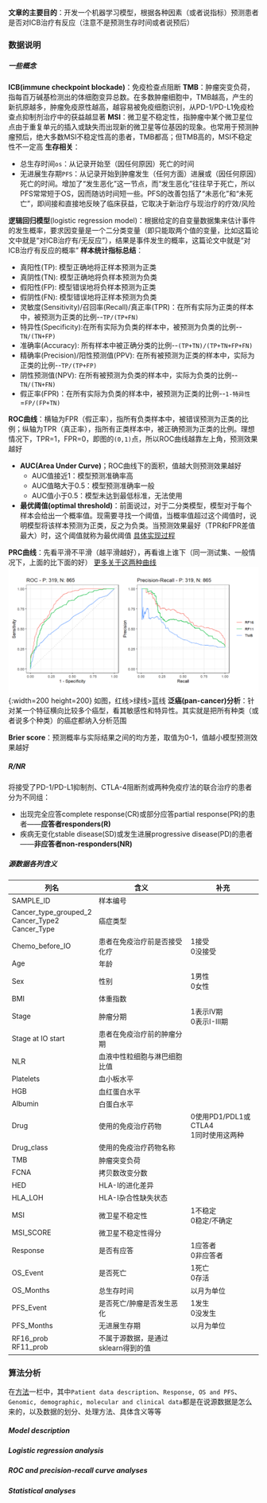 **文章的主要目的**：开发一个机器学习模型，根据各种因素（或者说指标）预测患者是否对ICB治疗有反应（注意不是预测生存时间或者说预后）
### 数据说明
##### 一些概念
**ICB(immune checkpoint blockade)**：免疫检查点阻断
**TMB**：肿瘤突变负荷，指每百万碱基检测出的体细胞变异总数。在多数肿瘤细胞中，TMB越高，产生的新抗原越多，肿瘤免疫原性越高，越容易被免疫细胞识别，从PD-1/PD-L1免疫检查点抑制剂治疗中的获益越显著
**MSI**：微卫星不稳定性，指肿瘤中某个微卫星位点由于重复单元的插入或缺失而出现新的微卫星等位基因的现象。也常用于预测肿瘤预后，绝大多数MSI不稳定性高的患者，TMB都高；但TMB高的，MSI不稳定性不一定高
**生存相关**：
- 总生存时间`os`：从记录开始至（因任何原因）死亡的时间
- 无进展生存期`PFS`：从记录开始到肿瘤发生（任何方面）进展或（因任何原因）死亡的时间。增加了“发生恶化”这一节点，而“发生恶化”往往早于死亡，所以PFS常常短于OS，因而随访时间短一些。PFS的改善包括了“未恶化”和“未死亡”，即间接和直接地反映了临床获益，它取决于新治疗与现治疗的疗效/风险

**逻辑回归模型**(logistic regression model)：根据给定的自变量数据集来估计事件的发生概率，要求因变量是一个二分类变量（即只能取两个值的变量，比如这篇论文中就是“对ICB治疗有/无反应”），结果是事件发生的概率，这篇论文中就是“对ICB治疗有反应的概率”
**样本统计指标总结**：
- 真阳性(TP): 模型正确地将正样本预测为正类
- 真阴性(TN): 模型正确地将负样本预测为负类
- 假阳性(FP): 模型错误地将负样本预测为正类
- 假阴性(FN): 模型错误地将正样本预测为负类
- 灵敏度(Sensitivity)/召回率(Recall)/真正率(TPR)：在所有实际为正类的样本中，被预测为正类的比例--`TP/(TP+FN)`
- 特异性(Specificity):在所有实际为负类的样本中，被预测为负类的比例--`TN/(TN+FP)`
- 准确率(Accuracy): 所有样本中被正确分类的比例--`(TP+TN)/(TP+TN+FP+FN)`
- 精确率(Precision)/阳性预测值(PPV): 在所有被预测为正类的样本中，实际为正类的比例--`TP/(TP+FP)`
- 阴性预测值(NPV): 在所有被预测为负类的样本中，实际为负类的比例--`TN/(TN+FN)`
- 假正率(FPR)：在所有实际为负类的样本中，被预测为正类的比例--`1-特异性`=`FP/(FP+TN)`

**ROC曲线**：横轴为FPR（假正率），指所有负类样本中，被错误预测为正类的比例；纵轴为TPR（真正率），指所有正类样本中，被正确预测为正类的比例。理想情况下，TPR=1，FPR=0，即图的`(0,1)`点，所以ROC曲线越靠左上角，预测效果越好
- **AUC(Area Under Curve)**；ROC曲线下的面积，值越大则预测效果越好
  - AUC值接近1：模型预测准确率高
  - AUC值略大于0.5：模型预测准确率一般
  - AUC值小于0.5：模型未达到最低标准，无法使用
- **最优阈值(optimal threshold)**：前面说过，对于二分类模型，模型对于每个样本会给出一个概率值。现需要寻找一个阈值，当概率值超过这个阈值时，说明模型将该样本预测为正类，反之为负类。当预测效果最好（TPR和FPR差值最大）时，这个阈值就称为最优阈值  [具体实现过程](https://blog.csdn.net/uncle_ll/article/details/117255345)

**PRC曲线**：先看平滑不平滑（越平滑越好），再看谁上谁下（同一测试集、一般情况下，上面的比下面的好）
[更多关于这两种曲线](https://blog.csdn.net/pipisorry/article/details/51788927)
![两种曲线](./md-image/两种曲线.png){:width=200 height=200}
如图，红线>绿线>蓝线
**泛癌(pan-cancer)分析**：针对某一个特征横向比较多个癌型，看其敏感性和特异性。其实就是把所有种类（或者说多个种类）的癌症都纳入分析范围

**Brier score**：预测概率与实际结果之间的均方差，取值为0-1，值越小模型预测效果越好

##### R/NR
将接受了PD-1/PD-L1抑制剂、CTLA-4阻断剂或两种免疫疗法的联合治疗的患者分为不同组：
- 出现完全应答complete response(CR)或部分应答partial response(PR)的患者——**应答者responders(R)**
- 疾病无变化stable disease(SD)或发生进展progressive disease(PD)的患者——**非应答者non-responders(NR)**
##### 源数据各列含义
| 列名                                                 | 含义                                | 补充                                    |
| ---------------------------------------------------- | ----------------------------------- | --------------------------------------- |
| SAMPLE_ID                                            | 样本编号                            |                                         |
| Cancer_type_grouped_2<br>Cancer_Type2<br>Cancer_Type | 癌症类型                            |                                         |
| Chemo_before_IO                                      | 患者在免疫治疗前是否接受化疗        | 1接受<br>0没接受                        |
| Age                                                  | 年龄                                |                                         |
| Sex                                                  | 性别                                | 1男性<br>0女性                          |
| BMI                                                  | 体重指数                            |                                         |
| Stage                                                | 肿瘤分期                            | 1表示IV期<br>0表示I-III期               |
| Stage at IO start                                    | 患者在免疫治疗前的肿瘤分期          |                                         |
| NLR                                                  | 血液中性粒细胞与淋巴细胞比值        |                                         |
| Platelets                                            | 血小板水平                          |                                         |
| HGB                                                  | 血红蛋白水平                        |                                         |
| Albumin                                              | 白蛋白水平                          |                                         |
| Drug                                                 | 使用的免疫治疗药物                  | 0使用PD1/PDL1或CTLA4<br>1同时使用这两种 |
| Drug_class                                           | 使用的免疫治疗药物名称              |                                         |
| TMB                                                  | 肿瘤突变负荷                        |                                         |
| FCNA                                                 | 拷贝数改变分数                      |                                         |
| HED                                                  | HLA-I的进化差异                     |                                         |
| HLA_LOH                                              | HLA-I杂合性缺失状态                 |                                         |
| MSI                                                  | 微卫星不稳定性                      | 1不稳定<br>0稳定/不确定                 |
| MSI_SCORE                                            | 微卫星不稳定性得分                  |                                         |
| Response                                             | 是否有应答                          | 1应答者<br>0非应答者                    |
| OS_Event                                             | 是否死亡                            | 1死亡<br>0存活                          |
| OS_Months                                            | 总生存时间                          | 以月为单位                              |
| PFS_Event                                            | 是否死亡/肿瘤是否发生恶化           | 1发生<br>0没发生                        |
| PFS_Months                                           | 无进展生存期                        | 以月为单位                              |
| RF16_prob<br>RF11_prob                               | 不属于源数据，是通过sklearn得到的值 |                                         |

### 算法分析
在[方法](https://www.nature.com/articles/s41587-021-01070-8#Sec2)一栏中，其中`Patient data description`、`Response, OS and PFS`、`Genomic, demographic, molecular and clinical data`都是在说源数据是怎么来的，以及数据的划分、处理方法、具体含义等等
##### Model description

##### Logistic regression analysis

##### ROC and precision-recall curve analyses

##### Statistical analyses
